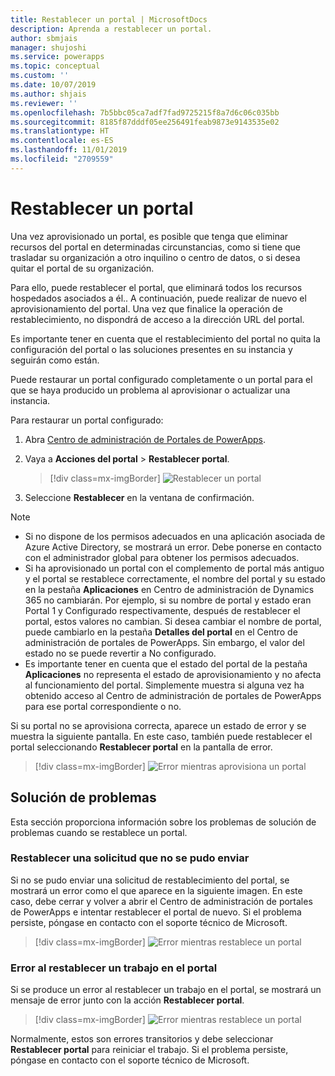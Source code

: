 ```yaml
---
title: Restablecer un portal | MicrosoftDocs
description: Aprenda a restablecer un portal.
author: sbmjais
manager: shujoshi
ms.service: powerapps
ms.topic: conceptual
ms.custom: ''
ms.date: 10/07/2019
ms.author: shjais
ms.reviewer: ''
ms.openlocfilehash: 7b5bbc05ca7adf7fad9725215f8a7d6c06c035bb
ms.sourcegitcommit: 8185f87dddf05ee256491feab9873e9143535e02
ms.translationtype: HT
ms.contentlocale: es-ES
ms.lasthandoff: 11/01/2019
ms.locfileid: "2709559"
---
```

# <a name="reset-a-portal"></a>Restablecer un portal

Una vez aprovisionado un portal, es posible que tenga que eliminar recursos del portal en determinadas circunstancias, como si tiene que trasladar su organización a otro inquilino o centro de datos, o si desea quitar el portal de su organización.

Para ello, puede restablecer el portal, que eliminará todos los recursos hospedados asociados a él.. A continuación, puede realizar de nuevo el aprovisionamiento del portal. Una vez que finalice la operación de restablecimiento, no dispondrá de acceso a la dirección URL del portal.

Es importante tener en cuenta que el restablecimiento del portal no quita la configuración del portal o las soluciones presentes en su instancia y seguirán como están.

Puede restaurar un portal configurado completamente o un portal para el que se haya producido un problema al aprovisionar o actualizar una instancia.

Para restaurar un portal configurado:

1.  Abra [Centro de administración de Portales de PowerApps](admin-overview.md).

2.  Vaya a **Acciones del portal** > **Restablecer portal**.

    > [!div class=mx-imgBorder]
    > ![Restablecer un portal](../media/reset-portal.png "Restablecer un portal")

3.  Seleccione **Restablecer** en la ventana de confirmación.

> [!NOTE]
> - Si no dispone de los permisos adecuados en una aplicación asociada de Azure Active Directory, se mostrará un error. Debe ponerse en contacto con el administrador global para obtener los permisos adecuados.
> - Si ha aprovisionado un portal con el complemento de portal más antiguo y el portal se restablece correctamente, el nombre del portal y su estado en la pestaña **Aplicaciones** en Centro de administración de Dynamics 365 no cambiarán. Por ejemplo, si su nombre de portal y estado eran Portal 1 y Configurado respectivamente, después de restablecer el portal, estos valores no cambian. Si desea cambiar el nombre de portal, puede cambiarlo en la pestaña **Detalles del portal** en el Centro de administración de portales de PowerApps. Sin embargo, el valor del estado no se puede revertir a No configurado.
> - Es importante tener en cuenta que el estado del portal de la pestaña **Aplicaciones** no representa el estado de aprovisionamiento y no afecta al funcionamiento del portal. Simplemente muestra si alguna vez ha obtenido acceso al Centro de administración de portales de PowerApps para ese portal correspondiente o no.

Si su portal no se aprovisiona correcta, aparece un estado de error y se muestra la siguiente pantalla. En este caso, también puede restablecer el portal seleccionando **Restablecer portal** en la pantalla de error.

> [!div class=mx-imgBorder]
> ![Error mientras aprovisiona un portal](../media/provision-portal-error.png "Error mientras aprovisiona un portal")

## <a name="troubleshooting"></a>Solución de problemas

Esta sección proporciona información sobre los problemas de solución de problemas cuando se restablece un portal.

### <a name="reset-request-could-not-be-submitted"></a>Restablecer una solicitud que no se pudo enviar

Si no se pudo enviar una solicitud de restablecimiento del portal, se mostrará un error como el que aparece en la siguiente imagen. En este caso, debe cerrar y volver a abrir el Centro de administración de portales de PowerApps e intentar restablecer el portal de nuevo. Si el problema persiste, póngase en contacto con el soporte técnico de Microsoft.

> [!div class=mx-imgBorder]
> ![Error mientras restablece un portal](../media/reset-portal-request-error.png "Error mientras restablece un portal")

### <a name="reset-portal-job-fails"></a>Error al restablecer un trabajo en el portal

Si se produce un error al restablecer un trabajo en el portal, se mostrará un mensaje de error junto con la acción **Restablecer portal**.

> [!div class=mx-imgBorder]
> ![Error mientras restablece un portal](../media/reset-portal-error.png "Error mientras restablece un portal")

Normalmente, estos son errores transitorios y debe seleccionar **Restablecer portal** para reiniciar el trabajo. Si el problema persiste, póngase en contacto con el soporte técnico de Microsoft.

